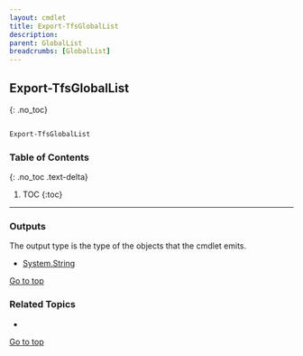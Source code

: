 ```yaml
---
layout: cmdlet
title: Export-TfsGlobalList
description: 
parent: GlobalList
breadcrumbs: [GlobalList]
---
```

## Export-TfsGlobalList
{: .no_toc}



```powershell

Export-TfsGlobalList
```

### Table of Contents
{: .no_toc .text-delta}

1. TOC
{:toc}

-----

### Outputs

The output type is the type of the objects that the cmdlet emits.

* [System.String](https://docs.microsoft.com/en-us/dotnet/api/System.String)

[Go to top](#export-tfsgloballist)

### Related Topics

* 


[Go to top](#export-tfsgloballist)

